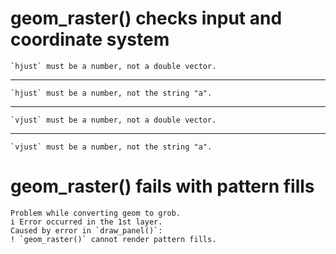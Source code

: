 # geom_raster() checks input and coordinate system

    `hjust` must be a number, not a double vector.

---

    `hjust` must be a number, not the string "a".

---

    `vjust` must be a number, not a double vector.

---

    `vjust` must be a number, not the string "a".

# geom_raster() fails with pattern fills

    Problem while converting geom to grob.
    i Error occurred in the 1st layer.
    Caused by error in `draw_panel()`:
    ! `geom_raster()` cannot render pattern fills.

